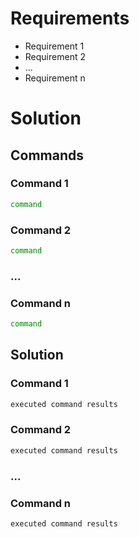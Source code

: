 # Requirements

- Requirement 1
- Requirement 2
- ...
- Requirement n

# Solution

## Commands

### Command 1

```sh
command
```

### Command 2

```sh
command
```

### ...

### Command n

```sh
command
```

## Solution

### Command 1

```sh
executed command results
```

### Command 2

```sh
executed command results
```

### ...

### Command n

```sh
executed command results
```